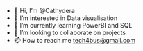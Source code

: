 - 👋 Hi, I’m @Cathydera
- 👀 I’m interested in Data visualisation
- 🌱 I’m currently learning PowerBI and SQL
- 💞️ I’m looking to collaborate on projects
- 📫 How to reach me tech4bus@gmail.com

<!---
Cathydera/Cathydera is a ✨ special ✨ repository because its `README.md` (this file) appears on your GitHub profile.
You can click the Preview link to take a look at your changes.
--->
